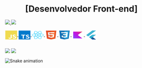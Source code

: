 <h1 align="center">
    </h1>
 <h1 align="center">
[Desenvolvedor Front-end] 
<div align="center">
  </h1>
  
   
  <a href="https://github.com/fabianolimas">
  <img height="180em" src="https://github-readme-stats.vercel.app/api?username=fabianolimas&show_icons=true&theme=dark&include_all_commits=true&count_private=true"/>
  <img height="180em" src="https://github-readme-stats.vercel.app/api/top-langs/?username=fabianolimas&layout=compact&langs_count=7&theme=dark"/>
</div>
<div style="display: inline_block"><br>  
  
  <img align="center" alt="Fabiano-Js" height="30" width="40" src="https://raw.githubusercontent.com/devicons/devicon/master/icons/javascript/javascript-plain.svg">
  <img align="center" alt="Fabiano-Ts" height="30" width="40" src="https://raw.githubusercontent.com/devicons/devicon/master/icons/typescript/typescript-plain.svg">
  <img align="center" alt="Fabiano-React" height="30" width="40" src="https://raw.githubusercontent.com/devicons/devicon/master/icons/react/react-original.svg">
  <img align="center" alt="Fabiano-HTML" height="30" width="40" src="https://raw.githubusercontent.com/devicons/devicon/master/icons/html5/html5-original.svg">
  <img align="center" alt="Fabiano-CSS" height="30" width="40" src="https://raw.githubusercontent.com/devicons/devicon/master/icons/css3/css3-original.svg"> 
  <img align="center" alt="Fabiano-Kotlin" height="30" width="40" src="https://raw.githubusercontent.com/devicons/devicon/master/icons/kotlin/kotlin-original.svg">
  <img align="center" alt="Fabiano-Flutter" height="30" width="40" src="https://raw.githubusercontent.com/devicons/devicon/master/icons/flutter/flutter-original.svg"> 
  </div>
  
  ##
 
<div> 
  <a href = "mailto:flimas.dev@gmail.com"><img src="https://img.shields.io/badge/-Gmail-%23333?style=for-the-badge&logo=gmail&logoColor=white" target="_blank"></a>
  <a href="https://www.linkedin.com/in/fabiano-limas-45875016a" target="_blank"><img src="https://img.shields.io/badge/-LinkedIn-%230077B5?style=for-the-badge&logo=linkedin&logoColor=white" target="_blank"></a> 
  
  
  ![Snake animation](https://github.com/fabianolimas/fabianolimas/blob/output/github-contribution-grid-snake.svg)
  
 
</div>
  
